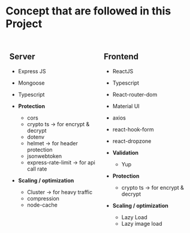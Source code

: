 # Concept that are followed in this Project

<div style="display: flex; justify-content: space-between;">

<div style="flex: 1; padding: 10px;">

## Server

- Express JS
- Mongoose
- Typescript

- **Protection**

  - cors
  - crypto ts -> for encrypt & decrypt
  - dotenv
  - helmet -> for header protection
  - jsonwebtoken
  - express-rate-limit -> for api call rate

- **Scaling / optimization**

  - Cluster -> for heavy traffic
  - compression
  - node-cache

  </div>

  <div style="flex: 1; padding: 10px;">

## Frontend

- ReactJS
- Typescript
- React-router-dom
- Material UI
- axios
- react-hook-form
- react-dropzone

- **Validation**

  - Yup

- **Protection**

  - crypto ts -> for encrypt & decrypt

- **Scaling / optimization**
  - Lazy Load
  - Lazy image load

</div>

</div>
